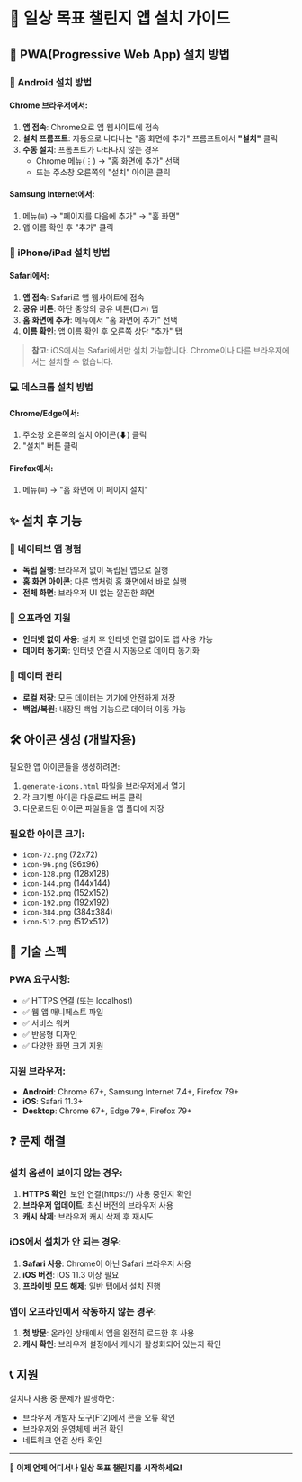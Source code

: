 # 📱 일상 목표 챌린지 앱 설치 가이드

## 🚀 PWA(Progressive Web App) 설치 방법

### 📱 Android 설치 방법

#### Chrome 브라우저에서:
1. **앱 접속**: Chrome으로 앱 웹사이트에 접속
2. **설치 프롬프트**: 자동으로 나타나는 "홈 화면에 추가" 프롬프트에서 **"설치"** 클릭
3. **수동 설치**: 프롬프트가 나타나지 않는 경우
   - Chrome 메뉴(⋮) → "홈 화면에 추가" 선택
   - 또는 주소창 오른쪽의 "설치" 아이콘 클릭

#### Samsung Internet에서:
1. 메뉴(≡) → "페이지를 다음에 추가" → "홈 화면"
2. 앱 이름 확인 후 "추가" 클릭

### 🍎 iPhone/iPad 설치 방법

#### Safari에서:
1. **앱 접속**: Safari로 앱 웹사이트에 접속
2. **공유 버튼**: 하단 중앙의 공유 버튼(□↗) 탭
3. **홈 화면에 추가**: 메뉴에서 "홈 화면에 추가" 선택
4. **이름 확인**: 앱 이름 확인 후 오른쪽 상단 "추가" 탭

> **참고**: iOS에서는 Safari에서만 설치 가능합니다. Chrome이나 다른 브라우저에서는 설치할 수 없습니다.

### 💻 데스크톱 설치 방법

#### Chrome/Edge에서:
1. 주소창 오른쪽의 설치 아이콘(⬇) 클릭
2. "설치" 버튼 클릭

#### Firefox에서:
1. 메뉴(≡) → "홈 화면에 이 페이지 설치"

## ✨ 설치 후 기능

### 📱 네이티브 앱 경험
- **독립 실행**: 브라우저 없이 독립된 앱으로 실행
- **홈 화면 아이콘**: 다른 앱처럼 홈 화면에서 바로 실행
- **전체 화면**: 브라우저 UI 없는 깔끔한 화면

### 🔄 오프라인 지원
- **인터넷 없이 사용**: 설치 후 인터넷 연결 없이도 앱 사용 가능
- **데이터 동기화**: 인터넷 연결 시 자동으로 데이터 동기화

### 💾 데이터 관리
- **로컬 저장**: 모든 데이터는 기기에 안전하게 저장
- **백업/복원**: 내장된 백업 기능으로 데이터 이동 가능

## 🛠️ 아이콘 생성 (개발자용)

필요한 앱 아이콘들을 생성하려면:

1. `generate-icons.html` 파일을 브라우저에서 열기
2. 각 크기별 아이콘 다운로드 버튼 클릭
3. 다운로드된 아이콘 파일들을 앱 폴더에 저장

### 필요한 아이콘 크기:
- `icon-72.png` (72x72)
- `icon-96.png` (96x96)
- `icon-128.png` (128x128)
- `icon-144.png` (144x144)
- `icon-152.png` (152x152)
- `icon-192.png` (192x192)
- `icon-384.png` (384x384)
- `icon-512.png` (512x512)

## 🔧 기술 스펙

### PWA 요구사항:
- ✅ HTTPS 연결 (또는 localhost)
- ✅ 웹 앱 매니페스트 파일
- ✅ 서비스 워커
- ✅ 반응형 디자인
- ✅ 다양한 화면 크기 지원

### 지원 브라우저:
- **Android**: Chrome 67+, Samsung Internet 7.4+, Firefox 79+
- **iOS**: Safari 11.3+
- **Desktop**: Chrome 67+, Edge 79+, Firefox 79+

## ❓ 문제 해결

### 설치 옵션이 보이지 않는 경우:
1. **HTTPS 확인**: 보안 연결(https://) 사용 중인지 확인
2. **브라우저 업데이트**: 최신 버전의 브라우저 사용
3. **캐시 삭제**: 브라우저 캐시 삭제 후 재시도

### iOS에서 설치가 안 되는 경우:
1. **Safari 사용**: Chrome이 아닌 Safari 브라우저 사용
2. **iOS 버전**: iOS 11.3 이상 필요
3. **프라이빗 모드 해제**: 일반 탭에서 설치 진행

### 앱이 오프라인에서 작동하지 않는 경우:
1. **첫 방문**: 온라인 상태에서 앱을 완전히 로드한 후 사용
2. **캐시 확인**: 브라우저 설정에서 캐시가 활성화되어 있는지 확인

## 📞 지원

설치나 사용 중 문제가 발생하면:
- 브라우저 개발자 도구(F12)에서 콘솔 오류 확인
- 브라우저와 운영체제 버전 확인
- 네트워크 연결 상태 확인

---

**📱 이제 언제 어디서나 일상 목표 챌린지를 시작하세요!**